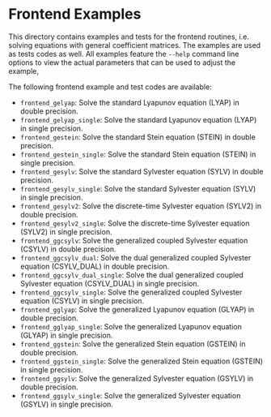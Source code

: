 Frontend Examples
=================

This directory contains examples and tests for the frontend routines, i.e.
solving equations with general coefficient matrices. The examples are used as
tests codes as well.  All examples feature the `--help` command line options to
view the actual parameters that can be used to adjust the example,

The following frontend example and test codes are available:
- `frontend_gelyap`:  Solve the standard Lyapunov equation (LYAP) in double
                      precision.
- `frontend_gelyap_single`: Solve the standard Lyapunov equation (LYAP) in
                            single precision.
- `frontend_gestein`: Solve the standard Stein equation (STEIN) in double
                      precision.
- `frontend_gestein_single`: Solve the standard Stein equation (STEIN) in
                             single precision.
- `frontend_gesylv`: Solve the standard Sylvester equation (SYLV) in double
                     precision.
- `frontend_gesylv_single`: Solve the standard Sylvester equation (SYLV) in
                            single precision.
- `frontend_gesylv2`: Solve the discrete-time Sylvester equation (SYLV2) in
                      double precision.
- `frontend_gesylv2_single`: Solve the discrete-time Sylvester equation (SYLV2)
                             in single precision.
- `frontend_ggcsylv`: Solve the generalized coupled Sylvester equation (CSYLV)
                      in double precision.
- `frontend_ggcsylv_dual`: Solve the dual generalized coupled Sylvester equation
                           (CSYLV_DUAL) in double precision.
- `frontend_ggcsylv_dual_single`: Solve the dual generalized coupled Sylvester
                                  equation (CSYLV_DUAL) in single precision.
- `frontend_ggcsylv_single`: Solve the generalized coupled Sylvester equation
                             (CSYLV) in single precision.
- `frontend_gglyap`: Solve the generalized Lyapunov equation (GLYAP) in double
                     precision.
- `frontend_gglyap_single`: Solve the generalized Lyapunov equation (GLYAP) in
                            single precision.
- `frontend_ggstein`: Solve the generalized Stein equation (GSTEIN) in double
                      precision.
- `frontend_ggstein_single`: Solve the generalized Stein equation (GSTEIN) in
                             single precision.
- `frontend_ggsylv`: Solve the generalized Sylvester equation (GSYLV) in double
                     precision.
- `frontend_ggsylv_single`: Solve the generalized Sylvester equation (GSYLV) in
                            single precision.


